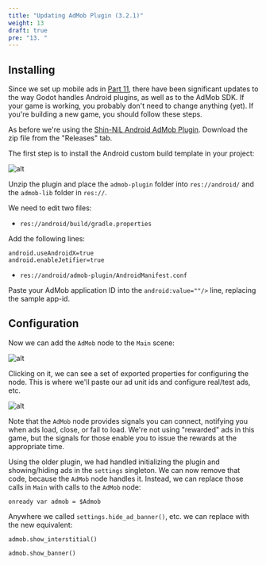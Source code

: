 ```yaml
---
title: "Updating AdMob Plugin (3.2.1)"
weight: 13
draft: true
pre: "13. "
---
```


## Installing

Since we set up mobile ads in [Part 11](/3.x/games/circle_jump/circle_jump_11/), there have been significant updates to the way Godot handles Android plugins, as well as to the AdMob SDK. If your game is working, you probably don't need to change anything (yet). If you're building a new game, you should follow these steps.

As before we're using the [Shin-NiL Android AdMob Plugin](https://github.com/Shin-NiL/Godot-Android-Admob-Plugin). Download the zip file from the "Releases" tab.

The first step is to install the Android custom build template in your project:

![alt](/3.x/img/admob_3.2_03.png)

Unzip the plugin and place the `admob-plugin` folder into `res://android/` and the `admob-lib` folder in `res://`.

We need to edit two files:

* `res://android/build/gradle.properties`

Add the following lines:

```
android.useAndroidX=true
android.enableJetifier=true
```

* `res://android/admob-plugin/AndroidManifest.conf`

Paste your AdMob application ID into the `android:value=""/>` line, replacing the sample app-id.

## Configuration

Now we can add the `AdMob` node to the `Main` scene:

![alt](/3.x/img/admob_3.2_01.png)

Clicking on it, we can see a set of exported properties for configuring the node. This is where we'll paste our ad unit ids and configure real/test ads, etc.

![alt](/3.x/img/admob_3.2_02.png)

Note that the `AdMob` node provides signals you can connect, notifying you when ads load, close, or fail to load. We're not using "rewarded" ads in this game, but the signals for those enable you to issue the rewards at the appropriate time.


Using the older plugin, we had handled initializing the plugin and showing/hiding ads in the `settings` singleton. We can now remove that code, because the `AdMob` node handles it. Instead, we can replace those calls in `Main` with calls to the `AdMob` node:

```gdscript
onready var admob = $Admob
```

Anywhere we called `settings.hide_ad_banner()`, etc. we can replace with the new equivalent:

```gdscript
admob.show_interstitial()

admob.show_banner()
```